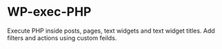 WP-exec-PHP
===========

Execute PHP inside posts, pages, text widgets and text widget titles. Add filters and actions using custom feilds.